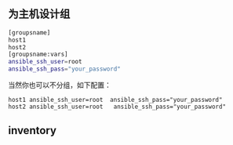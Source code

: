 


## 为主机设计组
```sh
[groupsname]
host1
host2
[groupsname:vars]
ansible_ssh_user=root 
ansible_ssh_pass="your_password"
```

当然你也可以不分组，如下配置：
```shell
host1 ansible_ssh_user=root  ansible_ssh_pass="your_password"
host2 ansible_ssh_user=root   ansible_ssh_pass="your_password"

```













## inventory

​	